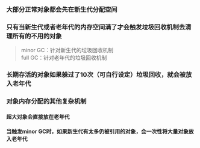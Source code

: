 ### 大部分正常对象都会先在新生代分配空间
### 只有当新生代或者老年代的内存空间满了才会触发垃圾回收机制去清理所有的不用的对象
>minor GC：针对新生代的垃圾回收机制  
full GC：针对老年代的垃圾回收机制

### 长期存活的对象如果躲过了10次（可自行设定）垃圾回收，就会被放入老年代
### 对象内存分配的其他复杂机制
#### 超大对象会直接放在老年代
#### 当触发minor GC时，如果新生代有太多仍被引用的对象，会一次性将大量对象放入老年代
